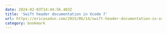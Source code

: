 ```yaml
---
date: 2024-02-03T14:44:56.403Z
title: 'Swift header documentation in Xcode 7'
url: https://ericasadun.com/2015/06/14/swift-header-documentation-in-xcode-7/
category: bookmark
---
```


